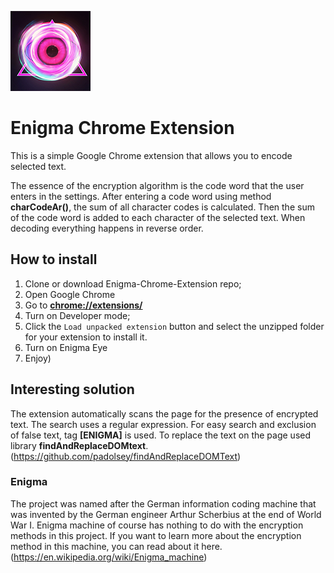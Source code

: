 ![Image alt](https://github.com/TravisJr/Enigma-Chrome-Extension/blob/master/images/get_started128.png)

# Enigma Chrome Extension

This is a simple Google Chrome extension that allows you to encode selected text. 

The essence of the encryption algorithm is the code word that the user enters in the settings.
After entering a code word using method **charCodeAr()**, the sum of all character codes is calculated.
Then the sum of the code word is added to each character of the selected text. When decoding everything happens in reverse order.

## How to install
1) Clone or download Enigma-Chrome-Extension repo; 
2) Open Google Chrome
3) Go to **<chrome://extensions/>**
4) Turn on Developer mode;
5) Click the `Load unpacked extension` button and select the unzipped folder for your extension to install it.
6) Turn on Enigma Eye
7) Enjoy) 

## Interesting solution

The extension automatically scans the page for the presence of encrypted text. The search uses a regular expression.
For easy search and exclusion of false text, tag **[ENIGMA]** is used. To replace the text on the page used library **findAndReplaceDOMtext**.
(https://github.com/padolsey/findAndReplaceDOMText)

### Enigma

The project was named after the German information coding machine that  was invented by the German engineer Arthur Scherbius at the end of World War I.
Enigma machine of course has nothing to do with the encryption methods in this project. If you want to learn more about the encryption method in this machine, you can read about it here.
(https://en.wikipedia.org/wiki/Enigma_machine)

